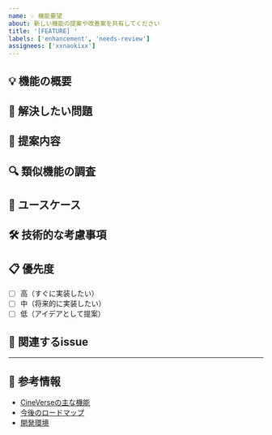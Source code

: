 ```yaml
---
name: 💡 機能要望
about: 新しい機能の提案や改善案を共有してください
title: '[FEATURE] '
labels: ['enhancement', 'needs-review']
assignees: ['xxnaokixx']
---
```


## 💡 機能の概要
<!-- 提案する機能の簡潔な説明を記入してください -->

## 🎯 解決したい問題
<!-- この機能で解決したい問題や課題を記入してください -->

## 💭 提案内容
<!-- 具体的な機能の提案内容を記入してください -->

## 🔍 類似機能の調査
<!-- 他サービスで類似の機能があれば記入してください -->

## 📱 ユースケース
<!-- どのような場面でこの機能を使いたいかを記入してください -->

## 🛠️ 技術的な考慮事項
<!-- 実装に関して考慮すべき技術的な点があれば記入してください -->

## 📋 優先度
- [ ] 高（すぐに実装したい）
- [ ] 中（将来的に実装したい）
- [ ] 低（アイデアとして提案）

## 🔗 関連するissue
<!-- 関連するissueがあれば記入してください -->

---

## 📝 参考情報
- [CineVerseの主な機能](https://github.com/xxnaokixx-zzz/CineVerse#-主な機能)
- [今後のロードマップ](https://github.com/xxnaokixx-zzz/CineVerse#-今後のロードマップ)
- [開発環境](https://github.com/xxnaokixx-zzz/CineVerse#-開発環境) 